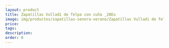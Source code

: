 ```yaml
---
layout: product
title: Zapatillas Vulladi de felpa con cuña _28Eu
image: img/productos/zapatillas-senora-verano/Zapatillas Vulladi de felpa con cuña _28Eu.webp
price: 
tags: 
description: 
order: 0
---
```

